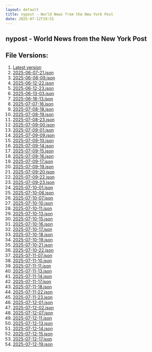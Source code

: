 ```yaml
---
layout: default
title: nypost - World News from the New York Post
date: 2025-07-12T19:51
---
```


## nypost - World News from the New York Post

<div id="data-chart"></div>
<div id="data-table"></div>
<script>
document.addEventListener('DOMContentLoaded', function(){
  document.getElementById('data-table').textContent = 'This source isn't supported for tables yet.';
});
</script>

## File Versions:
1. [Latest version](./latest.json)
2. [2025-06-07-21.json](./2025-06-07-21.json)
3. [2025-06-08-09.json](./2025-06-08-09.json)
4. [2025-06-12-22.json](./2025-06-12-22.json)
5. [2025-06-12-23.json](./2025-06-12-23.json)
6. [2025-06-13-03.json](./2025-06-13-03.json)
7. [2025-06-18-13.json](./2025-06-18-13.json)
8. [2025-07-07-16.json](./2025-07-07-16.json)
9. [2025-07-08-18.json](./2025-07-08-18.json)
10. [2025-07-08-19.json](./2025-07-08-19.json)
11. [2025-07-08-23.json](./2025-07-08-23.json)
12. [2025-07-09-00.json](./2025-07-09-00.json)
13. [2025-07-09-01.json](./2025-07-09-01.json)
14. [2025-07-09-09.json](./2025-07-09-09.json)
15. [2025-07-09-10.json](./2025-07-09-10.json)
16. [2025-07-09-14.json](./2025-07-09-14.json)
17. [2025-07-09-15.json](./2025-07-09-15.json)
18. [2025-07-09-16.json](./2025-07-09-16.json)
19. [2025-07-09-17.json](./2025-07-09-17.json)
20. [2025-07-09-19.json](./2025-07-09-19.json)
21. [2025-07-09-20.json](./2025-07-09-20.json)
22. [2025-07-09-22.json](./2025-07-09-22.json)
23. [2025-07-09-23.json](./2025-07-09-23.json)
24. [2025-07-10-01.json](./2025-07-10-01.json)
25. [2025-07-10-06.json](./2025-07-10-06.json)
26. [2025-07-10-07.json](./2025-07-10-07.json)
27. [2025-07-10-10.json](./2025-07-10-10.json)
28. [2025-07-10-11.json](./2025-07-10-11.json)
29. [2025-07-10-13.json](./2025-07-10-13.json)
30. [2025-07-10-15.json](./2025-07-10-15.json)
31. [2025-07-10-16.json](./2025-07-10-16.json)
32. [2025-07-10-17.json](./2025-07-10-17.json)
33. [2025-07-10-18.json](./2025-07-10-18.json)
34. [2025-07-10-19.json](./2025-07-10-19.json)
35. [2025-07-10-21.json](./2025-07-10-21.json)
36. [2025-07-10-22.json](./2025-07-10-22.json)
37. [2025-07-11-07.json](./2025-07-11-07.json)
38. [2025-07-11-10.json](./2025-07-11-10.json)
39. [2025-07-11-11.json](./2025-07-11-11.json)
40. [2025-07-11-13.json](./2025-07-11-13.json)
41. [2025-07-11-14.json](./2025-07-11-14.json)
42. [2025-07-11-17.json](./2025-07-11-17.json)
43. [2025-07-11-18.json](./2025-07-11-18.json)
44. [2025-07-11-22.json](./2025-07-11-22.json)
45. [2025-07-11-23.json](./2025-07-11-23.json)
46. [2025-07-12-01.json](./2025-07-12-01.json)
47. [2025-07-12-02.json](./2025-07-12-02.json)
48. [2025-07-12-07.json](./2025-07-12-07.json)
49. [2025-07-12-11.json](./2025-07-12-11.json)
50. [2025-07-12-13.json](./2025-07-12-13.json)
51. [2025-07-12-14.json](./2025-07-12-14.json)
52. [2025-07-12-15.json](./2025-07-12-15.json)
53. [2025-07-12-17.json](./2025-07-12-17.json)
54. [2025-07-12-19.json](./2025-07-12-19.json)
